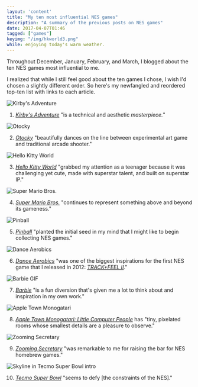 ```yaml
---
layout: 'content'
title: "My ten most influential NES games"
description: "A summary of the previous posts on NES games"
date: 2017-04-07T01:46
tagged: ["games"]
keyimg: "/img/hkworld3.png"
while: enjoying today's warm weather.
---
```


Throughout December, January, February, and March, I blogged about the ten NES games most influential to me. 

I realized that while I still feel good about the ten games I chose, I wish I'd chosen a slightly different order. So here's my newfangled and reordered top-ten list with links to each article.

![Kirby's Adventure](/img/kirbys_adventure_masterpiece.gif)

1. *[Kirby's Adventure](/blog/2017/03/my-ten-most-influential-nes-games-1-kirbys-adventure)* "is a technical and aesthetic *masterpiece.*"

![Otocky](/img/flying.png)

2. *[Otocky](/blog/2017/02/my-ten-most-influential-nes-games-7-otocky)* "beautifully dances on the line between experimental art game and traditional arcade shooter." 

![Hello Kitty World](/img/hkworld3.png)

3. *[Hello Kitty World](/blog/2016/12/my-ten-most-influential-nes-games-3-hello-kitty-world)* "grabbed my attention as a teenager because it was challenging yet cute, made with superstar talent, and built on superstar IP."

![Super Mario Bros.](/img/smb.png)

4. *[Super Mario Bros.](/blog/2017/01/my-ten-most-influential-nes-games-5-super-mario-bros)* "continues to represent something above and beyond its gameness."

![Pinball](/img/pinball.png) 

5. *[Pinball](/blog/2016/12/my-ten-most-influential-nes-games-4-pinball)* "planted the initial seed in my mind that I might like to begin collecting NES games."

![Dance Aerobics](/img/exercise.png)

6. *[Dance Aerobics](/blog/2016/12/my-ten-most-influential-nes-games-6-dance-aerobics)* "was one of the biggest inspirations for the first NES game that I released in 2012: *[TRACK+FEEL II](https://partytimehexcellent.itch.io/trackfeel-ii)*."

![Barbie GIF](/img/barbie.gif)

7. *[Barbie](/blog/2017/01/my-ten-most-influential-nes-games-8-barbie)* "is a fun diversion that's given me a lot to think about and inspiration in my own work."

![Apple Town Monogatari](/img/appletownstory2.gif)

8. *[Apple Town Monogatari: Little Computer People](/blog/2016/12/my-ten-most-influential-nes-games-10-apple-town-monogatari)* has "tiny, pixelated rooms whose smallest details are a pleasure to observe."

![Zooming Secretary](/img/Zooming_Secretary.png)

9. *[Zooming Secretary](/blog/2016/12/my-ten-most-influential-nes-games-2-zooming-secretary)* "was remarkable to me for raising the bar for NES homebrew games."

![Skyline in Tecmo Super Bowl intro](/img/tsbskyline.png)

10. *[Tecmo Super Bowl](/blog/2016/12/my-ten-most-influential-nes-games-9-tecmo-super-bowl)* "seems to defy [the constraints of the NES]."
